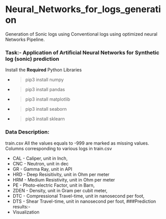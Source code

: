 # Neural_Networks_for_logs_generation
Generation of Sonic logs using Conventional logs using optimized neural Networks Pipeline.
### Task:- Application of Artificial Neural Networks for Synthetic log (sonic) prediction
Install the **Required** Python Libraries
* > pip3 install numpy
* > pip3 install pandas
* > pip3 install matplotlib
* > pip3 install seaborn
* > pip3 install sklearn
### Data Description:
train.csv All the values equals to -999 are marked as missing values.
Columns corresponding to various logs in train.csv
* CAL - Caliper, unit in Inch,
* CNC - Neutron, unit in dec
* GR - Gamma Ray, unit in API
* HRD - Deep Resisitivity, unit in Ohm per meter
* HRM - Medium Resistivity, unit in Ohm per meter
* PE - Photo-electric Factor, unit in Barn,
* ZDEN - Density, unit in Gram per cubit meter,
* DTC - Compressional Travel-time, unit in nanosecond per foot,
* DTS - Shear Travel-time, unit in nanosecond per foot,
###Prediction results:-
* Visualization
